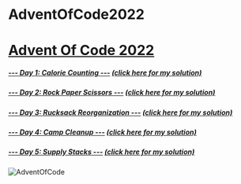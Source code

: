 # AdventOfCode2022
# [Advent Of Code 2022](https://adventofcode.com/2022)
##### [--- Day 1: Calorie Counting ---](https://adventofcode.com/2022/day/1) [(click here for my solution)](https://github.com/RodicaMihaelaVasilescu/AdventOfCode2022/blob/main/Day%2001/day1.cpp)
##### [--- Day 2: Rock Paper Scissors ---](https://adventofcode.com/2022/day/2) [(click here for my solution)](https://github.com/RodicaMihaelaVasilescu/AdventOfCode2022/blob/main/Day%2002/day2.cpp)
##### [--- Day 3: Rucksack Reorganization ---](https://adventofcode.com/2022/day/3) [(click here for my solution)](https://github.com/RodicaMihaelaVasilescu/AdventOfCode2022/blob/main/Day%2003/day3.cpp)
##### [--- Day 4: Camp Cleanup ---](https://adventofcode.com/2022/day/4) [(click here for my solution)](https://github.com/RodicaMihaelaVasilescu/AdventOfCode2022/blob/main/Day%2004/day4.cpp)
##### [--- Day 5: Supply Stacks ---](https://adventofcode.com/2022/day/5) [(click here for my solution)](https://github.com/RodicaMihaelaVasilescu/AdventOfCode2022/blob/main/Day%2005/day5.cpp)
![AdventOfCode](https://user-images.githubusercontent.com/41547572/204596284-95a2ad70-57a0-48ee-b32b-93be4d26ecb5.png)
